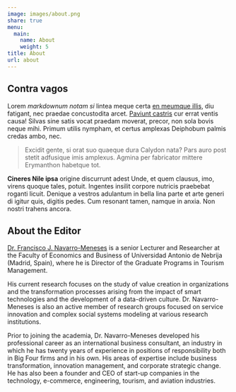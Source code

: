 ```yaml
---
image: images/about.png
share: true
menu:
  main:
    name: About
    weight: 5
title: About
url: about
---
```


## Contra vagos

Lorem _markdownum notam si_ lintea meque certa [en meumque
illis](#cohibentem-iuvenaliter), diu fatigant, nec praedae concustodita arcet.
[Paviunt castris](#nemorisque-urimur-violentus) cur errat ventis causa! Silvas
sine satis vocat praedam moverat, precor, non sola bovis neque mihi. Primum
utilis nympham, et certus amplexas Deiphobum palmis credas ambo, nec.

> Excidit gente, si orat suo quaeque dura Calydon nata? Pars auro post stetit
> adfusique imis amplexus. Agmina per fabricator
> mittere Erymanthon habetque tot.

**Cineres Nile ipsa** origine discurrunt adest Unde, et quem clausus, imo,
virens quoque tales, potuit. Ingentes insilit corpore nutricis praebebat roganti
licuit. Denique a vestros adulantum in bella lina parte et arte generi di igitur
quis, digitis pedes. Cum resonant tamen, namque in anxia. Non nostri trahens
ancora.

## About the Editor

[Dr. Francisco J. Navarro-Meneses](https://www.linkedin.com/in/navarrofj/) is a senior Lecturer and Researcher at the Faculty of Economics and Business of Universidad Antonio de Nebrija (Madrid, Spain), where he is Director of the Graduate Programs in Tourism Management.

His current research focuses on the study of value creation in organizations and the transformation processes arising from the impact of smart technologies and the development of a data-driven culture. Dr. Navarro-Meneses is also an active member of research groups focused on service innovation and complex social systems modeling at various research institutions. 

Prior to joining the academia, Dr. Navarro-Meneses developed his professional career as an international business consultant, an industry in which he has twenty years of experience in positions of responsibility both in Big Four firms and in his own. His areas of expertise include business transformation, innovation management, and corporate strategic change. He has also been a founder and CEO of start-up companies in the technology, e-commerce, engineering, tourism, and aviation industries.
